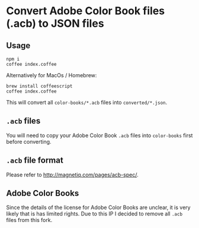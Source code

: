# Convert Adobe Color Book files (.acb) to JSON files

## Usage

```
npm i
coffee index.coffee
```

Alternatively for MacOs / Homebrew:

```
brew install coffeescript
coffee index.coffee
```

This will convert all `color-books/*.acb` files into `converted/*.json`.

## `.acb` files

You will need to copy your Adobe Color Book `.acb` files into `color-books` first before converting.

## `.acb` file format

Please refer to http://magnetiq.com/pages/acb-spec/.

## Adobe Color Books

Since the details of the license for Adobe Color Books are unclear, it is very likely that is has limited rights. Due to this IP I decided to remove all `.acb` files from this fork.
